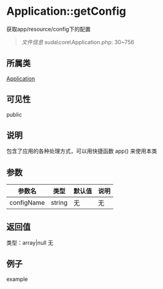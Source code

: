 # Application::getConfig
获取app/resource/config下的配置
> *文件信息* suda\core\Application.php: 30~756
## 所属类 

[Application](../Application.md)

## 可见性

  public  
## 说明


包含了应用的各种处理方式，可以用快捷函数 app() 来使用本类


## 参数

| 参数名 | 类型 | 默认值 | 说明 |
|--------|-----|-------|-------|
| configName |  string | 无 | 无 |

## 返回值
类型：array|null
无

## 例子

example